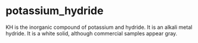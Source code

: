 # potassium_hydride
KH is the inorganic compound of potassium and hydride. It is an alkali metal hydride. It is a white solid, although commercial samples appear gray.
